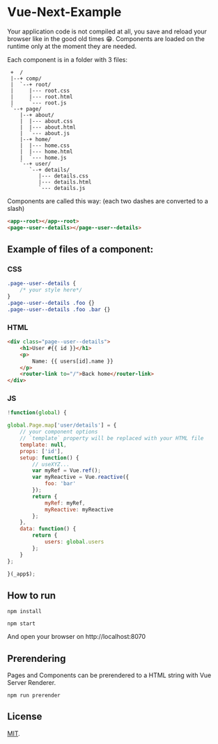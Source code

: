 # Vue-Next-Example

Your application code is not compiled at all, you save and reload your browser like in the good old times 😁. Components are loaded on the runtime only at the moment they are needed.

Each component is in a folder with 3 files:

```
 +  /
 |--+ comp/
 |  `--+ root/
 |     |--- root.css
 |     |--- root.html
 |     `--- root.js
 `--+ page/
    |--+ about/
    |  |--- about.css
    |  |--- about.html
    |  `--- about.js
    |--+ home/
    |  |--- home.css
    |  |--- home.html
    |  `--- home.js
    `--+ user/
       `--+ details/
          |--- details.css
          |--- details.html
          `--- details.js
```

Components are called this way:
(each two dashes are converted to a slash)

```html
<app--root></app--root>
<page--user--details></page--user--details>
```

## Example of files of a component:

### CSS

```css
.page--user--details {
	/* your style here*/
}
.page--user--details .foo {}
.page--user--details .foo .bar {}
```

### HTML

```html
<div class="page--user--details">
	<h1>User #{{ id }}</h1>
	<p>
		Name: {{ users[id].name }}
	</p>
	<router-link to="/">Back home</router-link>
</div>
```

### JS

```javascript
!function(global) {

global.Page.map['user/details'] = {
	// your component options
	// `template` property will be replaced with your HTML file
	template: null,
	props: ['id'],
	setup: function() {
		// useXYZ...
		var myRef = Vue.ref();
		var myReactive = Vue.reactive({
			foo: 'bar'
		});
		return {
			myRef: myRef,
			myReactive: myReactive
		};
	},
	data: function() {
		return {
			users: global.users
		};
	}
};

}(_app$);
```

## How to run

```
npm install

npm start
```

And open your browser on http://localhost:8070

## Prerendering

Pages and Components can be prerendered to a HTML string with Vue Server Renderer.

```
npm run prerender
```

## License

[MIT](LICENSE).
